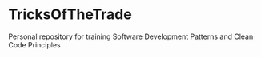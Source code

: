 # TricksOfTheTrade
Personal repository for training Software Development Patterns and Clean Code Principles
